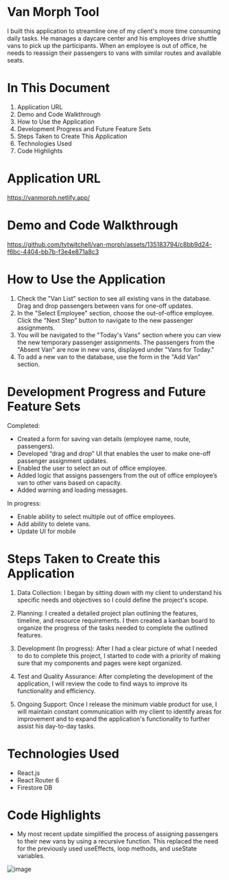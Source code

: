 # Van Morph Tool

I built this application to streamline one of my client's more time consuming daily tasks. He manages a daycare center and his employees drive shuttle vans to pick up the participants. When an employee is out of office, he needs to reassign their passengers to vans with similar routes and available seats.

# In This Document

1) Application URL
2) Demo and Code Walkthrough
3) How to Use the Application
4) Development Progress and Future Feature Sets
5) Steps Taken to Create This Application
6) Technologies Used
7) Code Highlights


# Application URL

https://vanmorph.netlify.app/

# Demo and Code Walkthrough

https://github.com/tytwitchell/van-morph/assets/135183794/c8bb9d24-f6bc-4404-bb7b-f3e4e871a8c3

# How to Use the Application

1) Check the "Van List" section to see all existing vans in the database. Drag and drop passengers between vans for one-off updates.
2) In the "Select Employee" section, choose the out-of-office employee. Click the "Next Step" button to navigate to the new passenger assignments.
3) You will be navigated to the "Today's Vans" section where you can view the new temporary passenger assignments. The passengers from the "Absent Van" are now in new vans, displayed under "Vans for Today."
4) To add a new van to the database, use the form in the "Add Van" section.


# Development Progress and Future Feature Sets

Completed: 
- Created a form for saving van details (employee name, route, passengers).
- Developed “drag and drop” UI that enables the user to make one-off passenger assignment updates.
- Enabled the user to select an out of office employee.
- Added logic that assigns passengers from the out of office employee’s van to other vans based on capacity.
- Added warning and loading messages.
  
In progress: 
- Enable ability to select multiple out of office employees.
- Add ability to delete vans.
- Update UI for mobile
  

# Steps Taken to Create this Application

1) Data Collection: I began by sitting down with my client to understand his specific needs and objectives so I could define the project's scope.

2) Planning: I created a detailed project plan outlining the features, timeline, and resource requirements. I then created a kanban board to organize the progress of the tasks needed to complete the outlined features. 

3) Development (In progress): After I had a clear picture of what I needed to do to complete this project, I started to code with a priority of making sure that my components and pages were kept organized. 

4) Test and Quality Assurance: After completing the development of the application, I will review the code to find ways to improve its functionality and efficiency.

5) Ongoing Support: Once I release the minimum viable product for use, I will maintain constant communication with my client to identify areas for improvement and to expand the application's functionality to further assist his day-to-day tasks.



# Technologies Used

- React.js
- React Router 6
- Firestore DB


# Code Highlights

- My most recent update simplified the process of assigning passengers to their new vans by using a recursive function. This replaced the need for the previously used useEffects, loop methods, and useState variables.

![image](https://github.com/tytwitchell/van-morph/assets/135183794/083323c3-fb8b-4365-b42d-01d11886fe2a)


